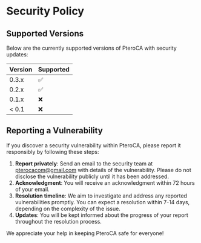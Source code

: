 # Security Policy

## Supported Versions

Below are the currently supported versions of PteroCA with security updates:

| Version | Supported          |
|---------|--------------------|
| 0.3.x   | :white_check_mark: |
| 0.2.x   | :white_check_mark: |
| 0.1.x   | :x:                |
| < 0.1   | :x:                |


## Reporting a Vulnerability

If you discover a security vulnerability within PteroCA, please report it responsibly by following these steps:

1. **Report privately**: Send an email to the security team at [pterocacom@gmail.com](mailto:pterocacom@gmail.com) with details of the vulnerability. Please do not disclose the vulnerability publicly until it has been addressed.
2. **Acknowledgment**: You will receive an acknowledgment within 72 hours of your email.
3. **Resolution timeline**: We aim to investigate and address any reported vulnerabilities promptly. You can expect a resolution within 7-14 days, depending on the complexity of the issue.
4. **Updates**: You will be kept informed about the progress of your report throughout the resolution process.

We appreciate your help in keeping PteroCA safe for everyone!
